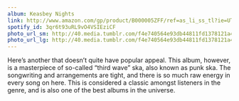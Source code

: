 ```yaml
---
album: Keasbey Nights
link: http://www.amazon.com/gp/product/B000005ZFF/ref=as_li_ss_tl?ie=UTF8&amp;camp=1789&amp;creative=390957&amp;creativeASIN=B000005ZFF&amp;linkCode=as2&amp;tag=besalbintheun-20
spotify_id: 3qr6t93uRL9vO4VSIEziCF
photo_url_sm: http://40.media.tumblr.com/f4e740564e93db44811fd1378121a4ff/tumblr_n0nraaUr0r1rsqbe7o1_100.jpg
photo_url_lg: http://40.media.tumblr.com/f4e740564e93db44811fd1378121a4ff/tumblr_n0nraaUr0r1rsqbe7o1_400.jpg
---
```

Here’s another that doesn’t quite have popular appeal. This album, however, is a masterpiece of so-called “third wave” ska, also known as punk ska. The songwriting and arrangements are tight, and there is so much raw energy in every song on here. This is considered a classic amongst listeners in the genre, and is also one of the best albums in the universe.